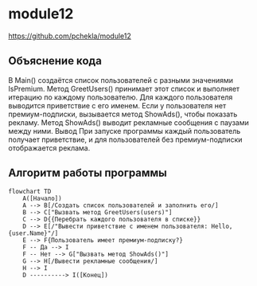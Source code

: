 # module12

https://github.com/pchekla/module12

## Объяснение кода
В Main() создаётся список пользователей с разными значениями IsPremium.
Метод GreetUsers() принимает этот список и выполняет итерацию по каждому пользователю.
Для каждого пользователя выводится приветствие с его именем.
Если у пользователя нет премиум-подписки, вызывается метод ShowAds(), чтобы показать рекламу.
Метод ShowAds() выводит рекламные сообщения с паузами между ними.
Вывод
При запуске программы каждый пользователь получает приветствие, и для пользователей без премиум-подписки отображается реклама.

## Алгоритм работы программы


```mermaid
flowchart TD
    A([Начало])
    A --> B[/Создать список пользователей и заполнить его/]
    B --> C["Вызвать метод GreetUsers(users)"]
    C --> D{{Перебрать каждого пользователя в списке}}
    D --> E[/"Вывести приветствие с именем пользователя: Hello, {user.Name}"/]
    E --> F{Пользователь имеет премиум-подписку?}
    F -- Да --> I
    F -- Нет --> G["Вызвать метод ShowAds()"]
    G --> H[/Вывести рекламные сообщения/]
    H --> I
    D ----------> I([Конец])